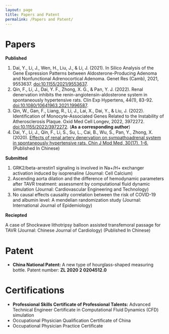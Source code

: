 ```yaml
---
layout: page
title: Papers and Patent
permalink: /Papers and Patent/
---
```

# Papers
**Published**  
1. Dai, Y., Li, J., Wen, H., Liu, J., & Li, J. (2021). In Silico Analysis of the Gene Expression Patterns between Aldosterone-Producing Adenoma and Nonfunctional Adrenocortical Adenoma. Genet Res (Camb), 2021, 9553637. [doi:10.1155/2021/9553637](https://pubmed.ncbi.nlm.nih.gov/34690553/).  
2. Qin, F., Li, J., Dai, Y. F., Zhong, X. G., & Pan, Y. J. (2022). Renal denervation inhibits the renin-angiotensin-aldosterone system in spontaneously hypertensive rats. Clin Exp Hypertens, 44(1), 83-92. [doi:10.1080/10641963.2021.1996587](https://pubmed.ncbi.nlm.nih.gov/34818958/).  
3. Qin, W., Gan, F., Liang, R., Li, J., Lai, X., Dai, Y., & Liu, J. (2022). Identification of Monocyte-Associated Genes Related to the Instability of Atherosclerosis Plaque. Oxid Med Cell Longev, 2022, 3972272. [doi:10.1155/2022/3972272](https://pubmed.ncbi.nlm.nih.gov/36187340/). (**As a corresponding author**)  
4. Dai, Y., Li, J., Qin, F., Li, S., Su, L., Cai, B., Wu, S., Pan, Y., Zhong, X. (2020). [Effects of renal artery
denervation on sympathoadrenal system in spontaneously hypertensive rats. Chin J Mod Med, 30(17), 1-6.](https://kns.cnki.net/kcms2/article/abstract?v=3uoqIhG8C44YLTlOAiTRKibYlV5Vjs7i8oRR1PAr7RxjuAJk4dHXotnIwvixtIFFcGuybztdNV4IQVjVYYm1WU1tnhRJVMu2&uniplatform=NZKPT) (Published In Chinese)

**Submitted**  
1. GRK2/beta-arrestin1 signaling is involved in Na+/H+ exchanger activation induced by isoprenaline (Journal: Cell Calcium)  
2. Ascending aorta dilation and the difference of hemodynamic parameters after TAVR treatment: assessment by computational fluid dynamic simulation (Journal: Cardiovascular Engineering and Technology)  
3. No causal effects causality correlation between the risk of COVID-19 and albumin level: A mendelian
randomization study (Journal: International Journal of Epidemiology)

**Reciepted**  

A case of Shockwave lithotripsy balloon assisted transfemoral passage for TAVR (Journal: Chinese Journal of Cardiology) (Published In Chinese)

# Patent
- **China National Patent:** A new type of hourglass-shaped measuring bottle. Patent number: **ZL 2020 2 0204512.0**

# Certifications
- **Professional Skills Certificate of Professional Talents:** Advanced Technical Engineer Certificate in Computational Fluid Dynamics (CFD) simulation
- Occupational Physician Qualification Certificate of China 
- Occupational Physician Practice Certificate



